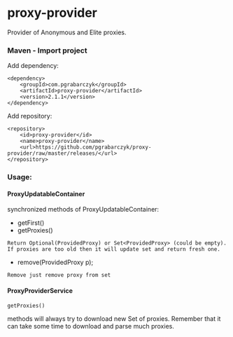 # proxy-provider

Provider of Anonymous and Elite proxies.

### Maven - Import project
Add dependency:
```
<dependency>
	<groupId>com.pgrabarczyk</groupId>
	<artifactId>proxy-provider</artifactId>
	<version>2.1.1</version>
</dependency>
```
Add repository:
```
<repository>
	<id>proxy-provider</id>
	<name>proxy-provider</name>
	<url>https://github.com/pgrabarczyk/proxy-provider/raw/master/releases/</url>
</repository>
```

### Usage:

#### ProxyUpdatableContainer
synchronized methods of ProxyUpdatableContainer:
- getFirst()
- getProxies()
```
Return Optional(ProvidedProxy) or Set<ProvidedProxy> (could be empty). If proxies are too old then it will update set and return fresh one.
```
- remove(ProvidedProxy p);
```
Remove just remove proxy from set
```

#### ProxyProviderService
```
getProxies()
```
methods will always try to download new Set of proxies.
Remember that it can take some time to download and parse much proxies.

